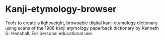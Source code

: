 # Kanji-etymology-browser
Tools to create a lightweight, browsable digital kanji etymology dictionary using scans of the 1988 kanji etymology paperback dictionary by Kenneth G. Henshall. For personal educational use.
